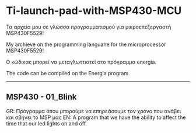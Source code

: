 # Ti-launch-pad-with-MSP430-MCU 

Τα αρχεία μου σε γλώσσα προγραμματισμού για μικροεπεξεργαστή MSP430F5529!

My archieve on the programming languahe for the microprocessor MSP430F5529!

Ο κώδικας μπορεί να μεταγλωττιστεί στο πρόγραμμα energia.

The code can be compiled on the Energia program



---------------------------------------------------------------------------------------------------------------------------------------------------------------------------------
MSP430 - 01_Blink
---------------------------------------------------------------------------------------------------------------------------------------------------------------------------------
GR: Πρόγραμμα όπου μπορούμε να επηρεάσουμε τον χρόνο που ανάβει και σβήνει το MSP μας
EN: A program that we have the ability to affect the time that our led lights on and off.
